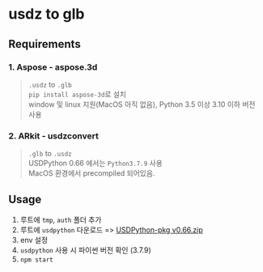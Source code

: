 # usdz to glb

## Requirements
### 1. Aspose - aspose.3d
> `.usdz` to `.glb`\
> `pip install aspose-3d`로 설치\
> window 및 linux 지원(MacOS 아직 없음), Python 3.5 이상 3.10 이하 버전 사용


### 2. ARkit - usdzconvert
> `.glb` to `.usdz`\
> USDPython 0.66 에서는 `Python3.7.9` 사용\
> MacOS 환경에서 precompiled 되어있음. 

## Usage
1. 루트에 `tmp`, `auth` 폴더 추가
2. 루트에 `usdpython` 다운로드 => [USDPython-pkg v0.66.zip](https://developer.apple.com/augmented-reality/tools/files/USDPython-pkg.zip)
3. env 설정
4. `usdpython` 사용 시 파이썬 버전 확인 (3.7.9)
5. `npm start`